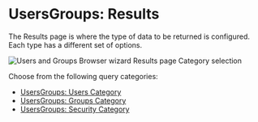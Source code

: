 # UsersGroups: Results

The Results page is where the type of data to be returned is configured. Each type has a different
set of options.

![Users and Groups Browser wizard Results page Category selection](/img/product_docs/accessanalyzer/admin/datacollector/adinventory/results.webp)

Choose from the following query categories:

- [UsersGroups: Users Category](/docs/accessanalyzer/12.0/data-collection/users-groups/category/users.md)
- [UsersGroups: Groups Category](/docs/accessanalyzer/12.0/data-collection/users-groups/category/groups.md)
- [UsersGroups: Security Category](/docs/accessanalyzer/12.0/data-collection/users-groups/category/security.md)
